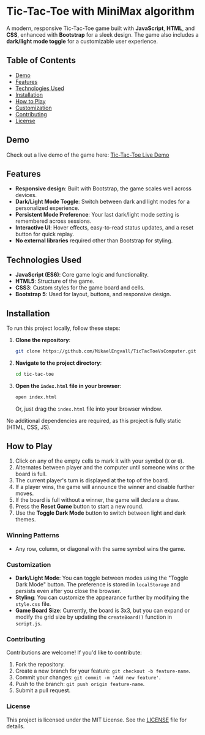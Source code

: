 # Tic-Tac-Toe with MiniMax algorithm

A modern, responsive Tic-Tac-Toe game built with **JavaScript**, **HTML**, and **CSS**, enhanced with **Bootstrap** for a sleek design. The game also includes a **dark/light mode toggle** for a customizable user experience.

## Table of Contents
- [Demo](#demo)
- [Features](#features)
- [Technologies Used](#technologies-used)
- [Installation](#installation)
- [How to Play](#how-to-play)
- [Customization](#customization)
- [Contributing](#contributing)
- [License](#license)

## Demo
Check out a live demo of the game here: [Tic-Tac-Toe Live Demo](https://mikaelengvall.github.io/TicTacToe/)

## Features
- **Responsive design**: Built with Bootstrap, the game scales well across devices.
- **Dark/Light Mode Toggle**: Switch between dark and light modes for a personalized experience.
- **Persistent Mode Preference**: Your last dark/light mode setting is remembered across sessions.
- **Interactive UI**: Hover effects, easy-to-read status updates, and a reset button for quick replay.
- **No external libraries** required other than Bootstrap for styling.

## Technologies Used
- **JavaScript (ES6)**: Core game logic and functionality.
- **HTML5**: Structure of the game.
- **CSS3**: Custom styles for the game board and cells.
- **Bootstrap 5**: Used for layout, buttons, and responsive design.

## Installation

To run this project locally, follow these steps:

1. **Clone the repository**:
   ```bash
   git clone https://github.com/MikaelEngvall/TicTacToeVsComputer.git
   ```
2. **Navigate to the project directory**:
   ```bash
   cd tic-tac-toe
   ```
3. **Open the <code>index.html</code> file in your browser**:
   ```bash
   open index.html
   ```
   Or, just drag the <code>index.html</code> file into your browser window.
   
No additional dependencies are required, as this project is fully static (HTML, CSS, JS).

## How to Play
1. Click on any of the empty cells to mark it with your symbol (`X` or `O`).
2. Alternates between player and the computer until someone wins or the board is full.
3. The current player's turn is displayed at the top of the board.
4. If a player wins, the game will announce the winner and disable further moves.
5. If the board is full without a winner, the game will declare a draw.
6. Press the **Reset Game** button to start a new round.
7. Use the **Toggle Dark Mode** button to switch between light and dark themes.

### Winning Patterns
- Any row, column, or diagonal with the same symbol wins the game.

### Customization
- **Dark/Light Mode**: You can toggle between modes using the "Toggle Dark Mode" button. The preference is stored in `localStorage` and persists even after you close the browser.
- **Styling**: You can customize the appearance further by modifying the `style.css` file.
- **Game Board Size**: Currently, the board is 3x3, but you can expand or modify the grid size by updating the `createBoard()` function in `script.js`.

### Contributing
Contributions are welcome! If you'd like to contribute:
1. Fork the repository.
2. Create a new branch for your feature: `git checkout -b feature-name`.
3. Commit your changes: `git commit -m 'Add new feature'`.
4. Push to the branch: `git push origin feature-name`.
5. Submit a pull request.

### License
This project is licensed under the MIT License. See the [LICENSE](LICENSE) file for details.


